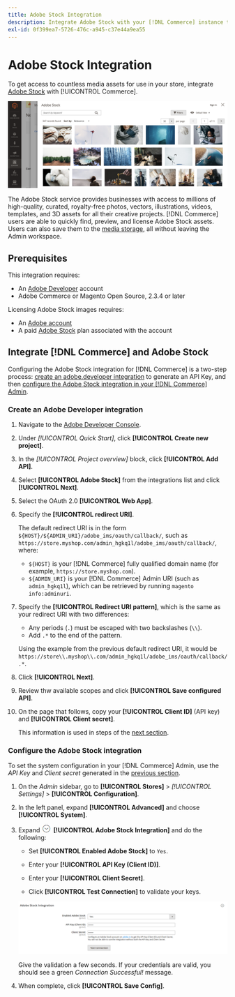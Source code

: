 ```yaml
---
title: Adobe Stock Integration
description: Integrate Adobe Stock with your [!DNL Commerce] instance to access to countless media assets for use in your store.
exl-id: 0f399ea7-5726-476c-a945-c37e44a9ea55
---
```

# Adobe Stock Integration

To get access to countless media assets for use in your store, integrate [Adobe Stock][adobe-stock] with [!UICONTROL Commerce].

![Adobe Stock Search Results](./assets/adobe-stock-search-grid.png)<!-- zoom -->

The Adobe Stock service provides businesses with access to millions of high-quality, curated, royalty-free photos, vectors, illustrations, videos, templates, and 3D assets for all their creative projects. [!DNL Commerce] users are able to quickly find, preview, and license Adobe Stock assets. Users can also save them to the [media storage][media-storage], all without leaving the Admin workspace.

## Prerequisites

This integration requires:

- An [Adobe Developer][dev-console] account
- Adobe Commerce or Magento Open Source, 2.3.4 or later

Licensing Adobe Stock images requires:

- An [Adobe account][adobe-signin]
- A paid [Adobe Stock][adobe-stock] plan associated with the account

## Integrate [!DNL Commerce] and Adobe Stock

Configuring the Adobe Stock integration for [!DNL Commerce] is a two-step process: [create an adobe.developer integration][create-integration] to generate an API Key, and then [configure the Adobe Stock integration in your [!DNL Commerce] Admin][configure].

### Create an Adobe Developer integration

1. Navigate to the [Adobe Developer Console][dev-console].

1. Under _[!UICONTROL Quick Start]_, click **[!UICONTROL Create new project]**.

1. In the _[!UICONTROL Project overview]_ block, click **[!UICONTROL Add API]**.

1. Select **[!UICONTROL Adobe Stock]** from the integrations list and click **[!UICONTROL Next]**.

1. Select the OAuth 2.0 **[!UICONTROL Web App]**.

1. Specify the **[!UICONTROL redirect URI]**.

   The default redirect URI is in the form `${HOST}/${ADMIN_URI}/adobe_ims/oauth/callback/`, such as `https://store.myshop.com/admin_hgkq1l/adobe_ims/oauth/callback/`, where:

   - `${HOST}` is your [!DNL Commerce] fully qualified domain name (for example, `https://store.myshop.com`).
   - `${ADMIN_URI}` is your [!DNL Commerce] Admin URI (such as `admin_hgkq1l`), which can be retrieved by running `magento info:adminuri`.

1. Specify the **[!UICONTROL Redirect URI pattern]**, which is the same as your redirect URI with two differences:

   - Any periods (`.`) must be escaped with two backslashes (`\\`).
   - Add `.*` to the end of the pattern.

   Using the example from the previous default redirect URI, it would be `https://store\\.myshop\\.com/admin_hgkq1l/adobe_ims/oauth/callback/.*`.

1. Click **[!UICONTROL Next]**.

1.  Review thw available scopes and click **[!UICONTROL Save configured API]**.

1. On the page that follows, copy your **[!UICONTROL Client ID]** (API key) and **[!UICONTROL Client secret]**.

   This information is used in steps of the [next section][configure].

### Configure the Adobe Stock integration

To set the system configuration in your [!DNL Commerce] Admin, use the _API Key_ and _Client secret_ generated in the [previous section][create-integration].

1. On the _Admin_ sidebar, go to **[!UICONTROL Stores]** > _[!UICONTROL Settings]_ > **[!UICONTROL Configuration]**.

1. In the left panel, expand **[!UICONTROL Advanced]** and choose **[!UICONTROL System]**.

1. Expand ![Expansion selector](../assets/icon-display-expand.png) **[!UICONTROL Adobe Stock Integration]** and do the following:

   - Set **[!UICONTROL Enabled Adobe Stock]** to `Yes`.

   - Enter your **[!UICONTROL API Key (Client ID)]**.

   - Enter your **[!UICONTROL Client Secret]**.

   - Click **[!UICONTROL Test Connection]** to validate your keys.

   ![Advanced configuration - Adobe Stock integration](./assets/system-adobe-stock-integration.png)<!-- zoom -->

   Give the validation a few seconds. If your credentials are valid, you should see a green _Connection Successful!_ message.

1. When complete, click **[!UICONTROL Save Config]**.

[adobe-stock]: https://stock.adobe.com
[adobe-signin]: https://helpx.adobe.com/manage-account/using/access-adobe-id-account.html
[media-storage]: media-storage.md
[dev-console]: https://developer.adobe.com/console/home
[create-integration]: #create-an-adobeio-integration
[configure]: #configure-the-adobe-stock-integration
